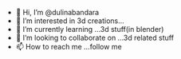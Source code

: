 - 👋 Hi, I’m @dulinabandara
- 👀 I’m interested in 3d creations...
- 🌱 I’m currently learning ...3d stuff(in blender)
- 💞️ I’m looking to collaborate on ...3d related stuff
- 📫 How to reach me ...follow me

<!---
dulinabandara/dulinabandara is a ✨ special ✨ repository because its `README.md` (this file) appears on your GitHub profile.
You can click the Preview link to take a look at your changes.
--->
